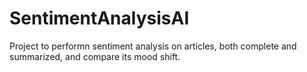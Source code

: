 # SentimentAnalysisAI
Project to performn sentiment analysis on articles, both complete and summarized, and compare its mood shift.
